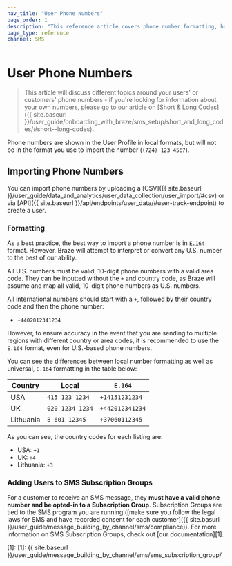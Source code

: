 ```yaml
---
nav_title: "User Phone Numbers"
page_order: 1
description: "This reference article covers phone number formatting, how to importing phone numbers, as well as how to add users to SMS subscription groups."
page_type: reference
channel: SMS
---
```


# User Phone Numbers

> This article will discuss different topics around your users' or customers' phone numbers - if you're looking for information about your own numbers, please go to our article on [Short & Long Codes]({{ site.baseurl }}/user_guide/onboarding_with_braze/sms_setup/short_and_long_codes/#short--long-codes).

Phone numbers are shown in the User Profile in local formats, but will not be in the format you use to import the number (`(724) 123 4567`).

## Importing Phone Numbers

You can import phone numbers by uploading a [CSV]({{ site.baseurl }}/user_guide/data_and_analytics/user_data_collection/user_import/#csv) or via [API]({{ site.baseurl }}/api/endpoints/user_data/#user-track-endpoint) to create a user.

### Formatting

As a best practice, the best way to import a phone number is in [`E.164`](https://en.wikipedia.org/wiki/E.164) format. However, Braze will attempt to interpret or convert any U.S. number to the best of our ability.

All U.S. numbers must be valid, 10-digit phone numbers with a valid area code. They can be inputted without the `+` and country code, as Braze will assume and map all valid, 10-digit phone numbers as U.S. numbers.

All international numbers should start with a `+`, followed by their country code and then the phone number:
- `+4402012341234`

However, to ensure accuracy in the event that you are sending to multiple regions with different country or area codes, it is recommended to use the `E.164` format, even for U.S.-based phone numbers.

You can see the differences between local number formatting as well as universal, `E.164` formatting in the table below:

Country | Local |  `E.164`
---|---|---
USA | `415 123 1234` | `+14151231234`
UK | `020 1234 1234` | `+442012341234`
Lithuania | `8 601 12345` | `+37060112345`

As you can see, the country codes for each listing are:
- USA: `+1`
- UK: `+4`
- Lithuania: `+3`

### Adding Users to SMS Subscription Groups

For a customer to receive an SMS message, they __must have a valid phone number and be opted-in to a Subscription Group__. Subscription Groups are tied to the SMS program you are running ([make sure you follow the legal laws for SMS and have recorded consent for each customer]({{ site.basurl }}/user_guide/message_building_by_channel/sms/compliance)). For more information on SMS Subscription Groups, check out [our documentation][1]. 

[1]: [1]: {{ site.baseurl }}/user_guide/message_building_by_channel/sms/sms_subscription_group/


